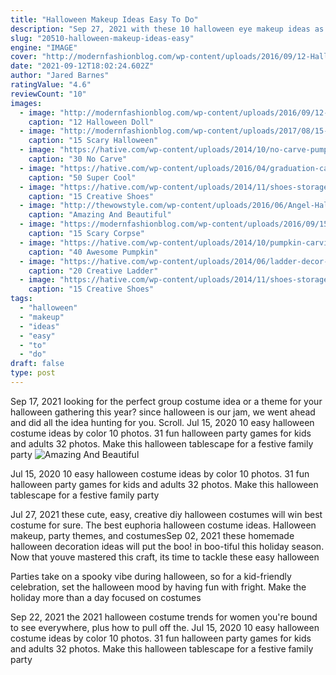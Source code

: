 ```yaml
---
title: "Halloween Makeup Ideas Easy To Do"
description: "Sep 27, 2021 with these 10 halloween eye makeup ideas as your guide, grab some liquid eyeliner, find your bedrooms best lighting, and get ready to play up your eyes with some seriously spooky looks."
slug: "20510-halloween-makeup-ideas-easy"
engine: "IMAGE"
cover: "http://modernfashionblog.com/wp-content/uploads/2016/09/12-Halloween-Doll-Face-Makeup-Ideas-2016-4.jpg"
date: "2021-09-12T18:02:24.602Z"
author: "Jared Barnes"
ratingValue: "4.6"
reviewCount: "10"
images:
  - image: "http://modernfashionblog.com/wp-content/uploads/2016/09/12-Halloween-Doll-Face-Makeup-Ideas-2016-4.jpg"
    caption: "12 Halloween Doll"
  - image: "http://modernfashionblog.com/wp-content/uploads/2017/08/15-Scary-Halloween-Corpse-Bride-Makeup-Ideas-For-Girls-Women-2017-9.jpg"
    caption: "15 Scary Halloween"
  - image: "https://hative.com/wp-content/uploads/2014/10/no-carve-pumpkin-ideas/29-pirate-pumpkin.jpg"
    caption: "30 No Carve"
  - image: "https://hative.com/wp-content/uploads/2016/04/graduation-caps/50-super-cool-graduation-cap-ideas.jpg"
    caption: "50 Super Cool"
  - image: "https://hative.com/wp-content/uploads/2014/11/shoes-storage-ideas/11-rotating-shoe-rack.jpg"
    caption: "15 Creative Shoes"
  - image: "http://thewowstyle.com/wp-content/uploads/2016/06/Angel-Halloween-Makeup.jpg"
    caption: "Amazing And Beautiful"
  - image: "https://modernfashionblog.com/wp-content/uploads/2016/09/15-Scary-Corpse-Bride-Makeup-Looks-Ideas-For-Halloween-2016-2.jpg"
    caption: "15 Scary Corpse"
  - image: "https://hative.com/wp-content/uploads/2014/10/pumpkin-carving-ideas/37-apple-core.jpg"
    caption: "40 Awesome Pumpkin"
  - image: "https://hative.com/wp-content/uploads/2014/06/ladder-decor-ideas/20-ladder-decor-ideas.jpg"
    caption: "20 Creative Ladder"
  - image: "https://hative.com/wp-content/uploads/2014/11/shoes-storage-ideas/1-basket-tower.jpg"
    caption: "15 Creative Shoes"
tags:
  - "halloween"
  - "makeup"
  - "ideas"
  - "easy"
  - "to"
  - "do"
draft: false
type: post
---
```


Sep 17, 2021 looking for the perfect group costume idea or a theme for your halloween gathering this year? since halloween is our jam, we went ahead and did all the idea hunting for you. Scroll. Jul 15, 2020 10 easy halloween costume ideas by color 10 photos. 31 fun halloween party games for kids and adults 32 photos. Make this halloween tablescape for a festive family party
![Amazing And Beautiful](http://thewowstyle.com/wp-content/uploads/2016/06/Angel-Halloween-Makeup.jpg "Amazing And Beautiful")

Jul 15, 2020 10 easy halloween costume ideas by color 10 photos. 31 fun halloween party games for kids and adults 32 photos. Make this halloween tablescape for a festive family party
<!--inArticleAds-->

<!--galleryOne-->

Jul 27, 2021 these cute, easy, creative diy halloween costumes will win best costume for sure.  The best euphoria halloween costume ideas. Halloween makeup, party themes, and costumesSep 02, 2021 these homemade halloween decoration ideas will put the boo! in boo-tiful this holiday season.  Now that youve mastered this craft, its time to tackle these easy halloween
<!--inArticleAds-->

<!--galleryTwo-->

Parties take on a spooky vibe during halloween, so for a kid-friendly celebration, set the halloween mood by having fun with fright. Make the holiday more than a day focused on costumes
<!--galleryThree-->

Sep 22, 2021 the 2021 halloween costume trends for women you're bound to see everywhere, plus how to pull off the. Jul 15, 2020 10 easy halloween costume ideas by color 10 photos. 31 fun halloween party games for kids and adults 32 photos. Make this halloween tablescape for a festive family party
